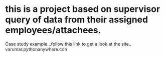# this is a project based on supervisor query of data from their assigned employees/attachees.
Case study example...follow this link to get a look at the site.. varumar.pythonanywhere.con
